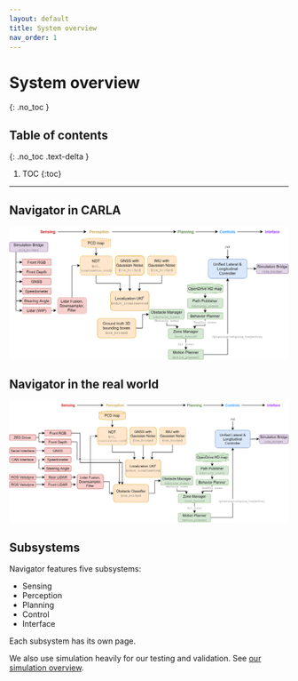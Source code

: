 ```yaml
---
layout: default
title: System overview
nav_order: 1
---
```


# System overview
{: .no_toc }

## Table of contents
{: .no_toc .text-delta }

1. TOC
{:toc}

---
## Navigator in CARLA
![Navigator in CARLA](assets/res/v1_2_structure.drawio.png)

## Navigator in the real world
![Navigator in the real world](assets/res/v1_2_structure-vehicle.drawio.png)

## Subsystems
Navigator features five subsystems:
- Sensing
- Perception
- Planning
- Control
- Interface

Each subsystem has its own page.

We also use simulation heavily for our testing and validation. See [our simulation overview](https://nova-utd.github.io/navigator/simulation/simulation-overview.html).